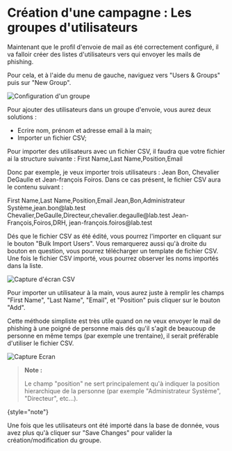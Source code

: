 # Création d&apos;une campagne : Les groupes d&apos;utilisateurs

Maintenant que le profil d'envoie de mail as été correctement configuré, il va falloir créer des listes d'utilisateurs vers qui envoyer les mails de phishing.

Pour cela, et à l'aide du menu de gauche, naviguez vers "Users & Groups" puis sur "New Group".

<img src="group.PNG" alt="Configuration d'un groupe"/>

Pour ajouter des utilisateurs dans un groupe d'envoie, vous aurez deux solutions :

- Ecrire nom, prénom et adresse email à la main;
- Importer un fichier CSV;

<tabs>
    <tab title="CSV">
        Pour importer des utilisateurs avec un fichier CSV, il faudra que votre fichier ai la structure suivante :

<code-block>
            First Name,Last Name,Position,Email
</code-block>

Donc par exemple, je veux importer trois utilisateurs : Jean Bon, Chevalier DeGaulle et Jean-françois Foiros.
Dans ce cas présent, le fichier CSV aura le contenu suivant :

<code-block>
            First Name,Last Name,Position,Email
            Jean,Bon,Administrateur Système,jean.bon@lab.test
            Chevalier,DeGaulle,Directeur,chevalier.degaulle@lab.test
            Jean-François,Foiros,DRH, jean-françois.foiros@lab.test
</code-block>

Dés que le fichier CSV as été édité, vous pourrez l'importer en cliquant sur le bouton "Bulk Import Users". Vous remarquerez aussi qu'à droite du bouton en question, vous pourrez télécharger un template de fichier CSV.
Une fois le fichier CSV importé, vous pourrez observer les noms importés dans la liste.

<img src="csv_import.PNG" alt="Capture d'écran CSV"/>

</tab>
<tab title="A la main">

Pour importer un utilisateur à la main, vous aurez juste à remplir les champs "First Name", "Last Name", "Email", et "Position" puis cliquer sur le bouton "Add".

Cette méthode simpliste est très utile quand on ne veux envoyer le mail de phishing à une poigné de personne mais dés qu'il s'agit de beaucoup de personne en même temps (par exemple une trentaine), il serait préférable d'utiliser le fichier CSV.

<img src="import_hand.PNG" alt="Capture Ecran"/>

</tab>
</tabs>

> **Note :**
> 
> Le champ "position" ne sert principalement qu'à indiquer la position hierarchique de la personne (par exemple "Administrateur Système", "Directeur", etc...).
> 
{style="note"}

Une fois que les utilisateurs ont été importé dans la base de donnée, vous avez plus qu'à cliquer sur "Save Changes" pour valider la création/modification du groupe.
